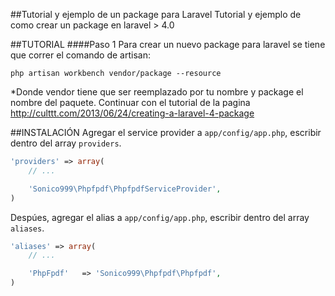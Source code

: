 ##Tutorial y ejemplo de un package para Laravel
Tutorial y ejemplo de como crear un package en laravel > 4.0

##TUTORIAL
####Paso 1
Para crear un nuevo package para laravel se tiene que correr el comando de artisan:
	
	php artisan workbench vendor/package --resource

*Donde vendor tiene que ser reemplazado por tu nombre y package el nombre del paquete.
Continuar con el tutorial de la pagina http://culttt.com/2013/06/24/creating-a-laravel-4-package



##INSTALACIÓN
Agregar el service provider a `app/config/app.php`, escribir dentro del array `providers`.

```php
'providers' => array(
	// ...

	'Sonico999\Phpfpdf\PhpfpdfServiceProvider',
)
```

Despúes, agregar el alias a `app/config/app.php`, escribir dentro del array `aliases`.

```php
'aliases' => array(
	// ...

	'PhpFpdf'   => 'Sonico999\Phpfpdf\Phpfpdf',
)
```
